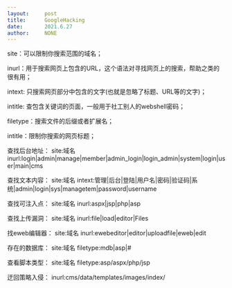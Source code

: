 ```yaml
---
layout:     post
title:      GoogleHacking
date:       2021.6.27
author:     NONE
---
```


site：可以限制你搜索范围的域名；

inurl：用于搜索网页上包含的URL，这个语法对寻找网页上的搜索，帮助之类的很有用；

intext: 只搜索网页<body>部分中包含的文字(也就是忽略了标题、URL等的文字)；

intitle: 查包含关键词的页面，一般用于社工别人的webshell密码；

filetype：搜索文件的后缀或者扩展名；

intitle：限制你搜索的网页标题；

查找后台地址：
site:域名inurl:login|admin|manage|member|admin_login|login_admin|system|login|user|main|cms

查找文本内容：
site:域名 intext:管理|后台|登陆|用户名|密码|验证码|系统|admin|login|sys|managetem|password|username

查找可注入点：
site:域名 inurl:aspx|jsp|php|asp

查找上传漏洞：
site:域名 inurl:file|load|editor|Files

找eweb编辑器：
site:域名 inurl:ewebeditor|editor|uploadfile|eweb|edit

存在的数据库：
site:域名 filetype:mdb|asp|#

查看脚本类型：
site:域名 filetype:asp/aspx/php/jsp

迂回策略入侵：
inurl:cms/data/templates/images/index/
